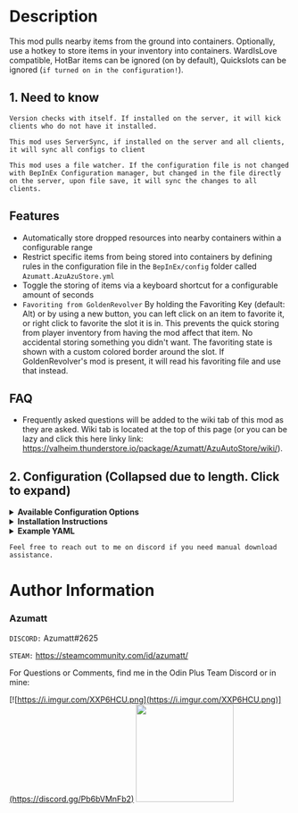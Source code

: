 # Description

This mod pulls nearby items from the ground into containers. Optionally, use a hotkey to store items in your inventory
into containers. WardIsLove compatible, HotBar items can be ignored (on by default), Quickslots can be
ignored (`if turned on in the configuration!`).

## 1. Need to know

`Version checks with itself. If installed on the server, it will kick clients who do not have it installed.`

`This mod uses ServerSync, if installed on the server and all clients, it will sync all configs to client`

`This mod uses a file watcher. If the configuration file is not changed with BepInEx Configuration manager, but changed in the file directly on the server, upon file save, it will sync the changes to all clients.`

## Features

- Automatically store dropped resources into nearby containers within a configurable range
- Restrict specific items from being stored into containers by defining rules in the configuration file in
  the `BepInEx/config` folder called `Azumatt.AzuAzuStore.yml`
- Toggle the storing of items via a keyboard shortcut for a configurable amount of seconds
- `Favoriting from GoldenRevolver` By holding the Favoriting Key (default: Alt) or by using a new button, you can left
  click on an item to favorite it,
  or
  right click to favorite the slot it is in. This prevents the quick storing from player inventory from having the mod
  affect that item. No accidental
  storing something you didn't want. The favoriting state is shown with a custom colored border around the slot. If
  GoldenRevolver's mod is present, it will read his favoriting file and use that instead.

## FAQ

- Frequently asked questions will be added to the wiki tab of this mod as they are asked. Wiki tab is located at the top
  of this page (or you can be lazy and click this here linky
  link: https://valheim.thunderstore.io/package/Azumatt/AzuAutoStore/wiki/).

## 2. Configuration (Collapsed due to length. Click to expand)

<details> <summary><b>Available Configuration Options</b></summary>




`1 - General`

Lock Configuration [Synced with Server]

* If on, the configuration is locked and can be changed by server admins only.
    * Default Value: On

Must Have Existing Item To Pull [Synced with Server]

* If on, the chest must already have the item in its inventory to pull it from the world or player into the chest.
    * Default Value: On

Player Range [Synced with Server]

* The maximum distance from the player to store items in chests when the Store Shortcut is pressed. Follows storage
  rules for allowed items.
    * Default Value: 5

Fallback Range [Synced with Server]

* The range to use if the container has no range set in the yml file. This will be the fallback range for all
  containers.
    * Default Value: 10

Player Ignore Hotbar [Not Synced with Server]

* If on, the player's hotbar will not be stored when the Store Shortcut is pressed.
    * Default Value: On

Player Ignore Quick Slots [Not Synced with Server]

* If on, the player's quick slots will not be stored when the Store Shortcut is pressed. (Requires Quick Slots mod, turn
  on only if you need it!)
    * Default Value: Off

Ping VFX [Synced with Server]

* The VFX to play when a chest is pinged. Leave blank to disable and only highlight the chest. (Full prefab
  list: https://valheim-modding.github.io/Jotunn/data/prefabs/prefab-list.html)
    * Default Value: vfx_Potion_health_medium

Highlight Containers [Not Synced with Server]

* If on, the containers will be highlighted when something is stored in them. If off, the containers will not be
  highlighted if something is stored in them.
    * Default Value: On

Ping Containers [Not Synced with Server]

* If on, the containers will be pinged with the Ping VFX when something is stored in them. If off, the containers will
  not be pinged if something is stored in them.
    * Default Value: On

Seconds To Wait Before Storing [Synced with Server]

* The number of seconds to wait before storing items into chests nearby automatically after you have pressed your hotkey
  to pause.
    * Default Value: 10

IntervalSeconds [Synced with Server]

* The number of seconds that must pass before the chest will do an automatic check for items nearby, WARNING: Reducing
  this will decrease performance!
    * Default Value: 10

`2 - Shortcuts`

Store Single Item Shortcut [Not Synced with Server]

* Keyboard shortcut/Hotkey to store a single item that you click from your inventory into nearby containers.
    * Default Value: Mouse2

Store Shortcut [Not Synced with Server]

* Keyboard shortcut/Hotkey to store your inventory into nearby containers.
    * Default Value: Period

Pause Shortcut [Not Synced with Server]

* Keyboard shortcut/Hotkey to temporarily stop storing items into chests nearby automatically. Does not override the
  player hotkey store.
    * Default Value: Period + LeftShift

SearchModifierKeybind [Not Synced with Server]

* While holding this, you can search nearby chests for the prefab you clicked in your inventory.
    * Default Value: Y

`3 - Favoriting`

BorderColorFavoritedItem [Not Synced with Server]

* Color of the border for slots containing favorited items.
    * Default Value: FFD800FF

BorderColorFavoritedItemOnFavoritedSlot [Not Synced with Server]

* Color of the border of a favorited slot that also contains a favorited item.
    * Default Value: 80AC80FF

BorderColorFavoritedSlot [Not Synced with Server]

* Color of the border for favorited slots.
    * Default Value: 0080FFFF

DisplayTooltipHint [Not Synced with Server]

* Whether to add additional info the item tooltip of a favorited or trash flagged item.
    * Default Value: true

FavoritingModifierKeybind1 [Not Synced with Server]

* While holding this, left clicking on items or right clicking on slots favorites them, disallowing storing Identical to
  FavoritingModifierKeybind2.
    * Default Value: Z

FavoritingModifierKeybind2 [Not Synced with Server]

* While holding this, left clicking on items or right clicking on slots favorites them, disallowing storing Identical to
  FavoritingModifierKeybind1.
    * Default Value: Z

FavoritedItemTooltip [Not Synced with Server]

*
    * Default Value: Item is favorited and won't be stored

FavoritedSlotTooltip [Not Synced with Server]

*
    * Default Value: Slot is favorited and won't be stored

ItemOnFavoritedSlotTooltip [Not Synced with Server]

*
    * Default Value: Item & Slot are favorited and won't be stored

</details>


<details>
<summary><b>Installation Instructions</b></summary>

### Manual Installation

`Note: (Manual installation is likely how you have to do this on a server, make sure BepInEx is installed on the server correctly)`

1. **Download the latest release of BepInEx.**
2. **Extract the contents of the zip file to your game's root folder.**
3. **Download the latest release of AzuAutoStore from Thunderstore.io.**
4. **Extract the contents of the zip file to the `BepInEx/plugins` folder.**
5. **Launch the game.**

### Installation through r2modman or Thunderstore Mod Manager

1. **Install [r2modman](https://valheim.thunderstore.io/package/ebkr/r2modman/)
   or [Thunderstore Mod Manager](https://www.overwolf.com/app/Thunderstore-Thunderstore_Mod_Manager).**

   > For r2modman, you can also install it through the Thunderstore site.
   ![](https://i.imgur.com/s4X4rEs.png "r2modman Download")

   > For Thunderstore Mod Manager, you can also install it through the Overwolf app store
   ![](https://i.imgur.com/HQLZFp4.png "Thunderstore Mod Manager Download")
2. **Open the Mod Manager and search for "AzuAutoStore" under the Online
   tab. `Note: You can also search for "Azumatt" to find all my mods.`**
   The image below shows VikingShip as an example, but it was easier to reuse the image. Type AzuAutoStore.

![](https://i.imgur.com/5CR5XKu.png)

3. **Click the Download button to install the mod.**
4. **Launch the game.**

</details>



<details><summary><b>Example YAML</b></summary>

```yaml
# Below you can find example groups. Groups are used to exclude or includeOverride quickly. They are reusable lists! 
# Please note that some of these groups/container limitations are kinda pointless but are here for example.
# Make sure to follow the format of the example below. If you have any questions, please ask in my discord.

# Full vanilla prefab name list: https://valheim-modding.github.io/Jotunn/data/prefabs/prefab-list.html
# Item prefab name list: https://valheim-modding.github.io/Jotunn/data/objects/item-list.html

# There are several predefined groups set up for you that are not listed. You can use these just like you would any group you create yourself.
# These are the "All", "Food", "Potion", "Fish", "Swords", "Bows", "Crossbows", "Axes", "Clubs", "Knives", "Pickaxes", "Polearms", "Spears", "Equipment", "Boss Trophy", "Trophy", "Crops", "Seeds", "Ores", "Metals", and "Woods" groups.
# The criteria for these groups are as follows:
# groups:
#   Food:
#     - Criteria: Both of the following properties must have a value greater than 0.0 on the sharedData property of the ItemDrop script:
#         - food
#         - foodStamina
#   Potion:
#     - Criteria: The following properties must meet the specified conditions on the sharedData property of the ItemDrop script:
#         - 'food' > 0.0
#         - 'foodStamina' == 0.0
#         - Any status effect names/categories contain "potion"
#   Fish:
#     - itemType: Fish
#   Swords, Bows, Crossbows, Axes, Clubs, Knives, Pickaxes, Polearms, Spears:
#     - itemType: OneHandedWeapon, TwoHandedWeapon, TwoHandedWeaponLeft, Bow
#     - Criteria: Items in these groups have a specific skillType on the sharedData property of the ItemDrop script. Each group corresponds to the skillType as follows:
#         - Swords: skillType == Skills.SkillType.Swords
#         - Bows: skillType == Skills.SkillType.Bows
#         - Crossbows: skillType == Skills.SkillType.Crossbows
#         - Axes: skillType == Skills.SkillType.Axes
#         - Clubs: skillType == Skills.SkillType.Clubs
#         - Knives: skillType == Skills.SkillType.Knives
#         - Pickaxes: skillType == Skills.SkillType.Pickaxes
#         - Polearms: skillType == Skills.SkillType.Polearms
#         - Spears: skillType == Skills.SkillType.Spears
#            Example:   An item with itemType set to OneHandedWeapon and skillType set to Skills.SkillType.Swords would belong to the Swords group.
#   Armor:
#     - itemType: Chest, Legs, Shoulder, Helmet
#   Equipment:
#     - itemType: Torch, Bow, OneHandedWeapon, TwoHandedWeapon, TwoHandedWeaponLeft, Helmet, Chest, Legs, Shoulder, Utility, Shield
#   Weapons:
#     - itemType: OneHandedWeapon, TwoHandedWeapon, TwoHandedWeaponLeft, Bows, Swords, Crossbows, Axes, Clubs, Knives, Pickaxes, Polearms, Spears
#   Shield:
#     - itemType: Shield
#   Round Shield:
#     - itemType: Shield
#     - Criteria: sharedData.m_timedBlockBonus > 0.0 "round"
#   Tower Shield:
#     - itemType: Shield
#     - Criteria: sharedData.m_timedBlockBonus <= 0.0 "tower"
#   Chest:
#     - itemType: Chest
#   Legs:
#     - itemType: Legs
#   Shoulder:
#     - itemType: Shoulder
#   Helmet:
#     - itemType: Helmet
#   Utility:
#     - itemType: Utility
#   Ammo:
#     - itemType: Ammo
#   Arrows:
#     - itemType: Ammo
#     - Criteria: sharedData.m_ammoType == "$ammo_arrows"
#   Bolts:
#     - itemType: Ammo
#     - Criteria: sharedData.m_ammoType == "$ammo_bolts"
#   ElementalMagic:
#     - itemType: ElementalMagic
#   BloodMagic:
#     - itemType: BloodMagic
#   Boss Trophy:
#     - itemType: Trophy
#     - Criteria: sharedData.m_name ends with any of the following boss names:
#         - eikthyr, elder, bonemass, dragonqueen, goblinking, SeekerQueen
#   Trophy:
#     - itemType: Trophy
#     - Criteria: sharedData.m_name does not end with any boss names
#   Crops:
#     - itemType: Material
#     - Criteria: Can be cultivated and grown into a pickable object with an amount greater than 1
#   Seeds:
#     - itemType: Material
#     - Criteria: Can be cultivated and grown into a pickable object with an amount equal to 1
#   Ores:
#     - itemType: Material
#     - Criteria: Can be processed by any of the following smelters:
#         - smelter
#         - blastfurnace
#   Metals:
#     - itemType: Material
#     - Criteria: Is the result of processing an ore in any of the following smelters:
#         - smelter
#         - blastfurnace
#   Woods:
#     - itemType: Material
#     - Criteria: Can be processed by the charcoal_kiln smelter
#   All:
#     - Criteria: Item has an ItemDrop script and all needed fields are populated. (all items)




groups:
  BronzeGear: # Group name
    - ArmorBronzeChest # Item prefab name, note that this is case sensitive and must be the prefab name
    - ArmorBronzeLegs
    - ArmorBronzeHelmet
  Tier 2 Items:
    - Bronze
    - PickaxeBronze
    - ArmorBronzeChest
    - ArmorBronzeLegs


# By default, if you don't specify a container below, it will be considered as you want to allow storing all objects into it.
# If you are having issues with a container, please make sure you have the full prefab name of the container. Additionally, make sure you have range and exclude or includeOverride set up correctly.
# Worst case you can define a container like this. This will allow everything to be pulled from the container within a range of 30.
# rk_barrel:  
#   range: 30
#  includeOverride: []

## Please note that the below containers are just examples. You can add as many containers as you want.
## If you want to add a new container, just copy and paste the below example and change the name of the container to the prefab name of the container you want to add.
## The values are set up to include everything by using the includeOverride (aside from things that aren't really a part of vanilla recipes, like Swords or Bows). 
## This is to give you examples on how it's done, but still allow everything to be stored into the container.

Player_tombstone: # This is to exclude the tombstone from randomly picking up items that fall near it.
  range: 10
  exclude:
    - All

Player: # This is to exclude backpacks from randomly storing items into them.
  range: 10
  exclude:
    - All

piece_chest:
  range: 10 # This is the range that the container will store items. This overrides the global range set in the config.
  exclude: # Exclude these items from being able to be stored into the container
    #- Food # Exclude all in group
    - PickaxeBronze # Allow prefab names as well, in this case we will use something that isn't a food
  includeOverride:
    # - Food # This would not work, you cannot includeOverride a group that is excluded. You can only override prefabs from that group.
    - PickaxeBronze # You can however, be weird, and override a prefab name you have excluded.

# It's highly unlikely that you will need the armor, swords, bows, etc. groups below. These are just in case you want to use them. 
# They were also easy ways for me to show you how to use the groups without actually excluding something you might want to always pull by default.

piece_chest_wood:
  range: 10
  exclude:
    - Swords # Exclude all in group
    - Tier 2 Items # Exclude all in group
    - Bows # Exclude all in group
  includeOverride: # If the item is in the groups above, say, you were using a predefined group but want to override just one item to be ignored and allow pulling it
    - BowFineWood
    - Wood
    - Bronze
    - PickaxeBronze
    - ArmorBronzeChest
    - ArmorBronzeLegs

piece_chest_private:
  range: 10
  exclude:
    - All # Exclude everything

piece_chest_blackmetal:
  range: 10
  exclude:
    - Swords # Exclude all in group
    - Tier 2 Items # Exclude all in group
    - Bows # Exclude all in group
  includeOverride: # If the item is in the groups above, say, you were using a predefined group but want to override just one item to be ignored and allow storing it
    - BowFineWood
    - Wood
    - Bronze

rk_cabinet: # rk_ is typically the prefix for containers coming from RockerKitten's mods
  range: 10
  exclude:
    - Food
  includeOverride:
    - Food

rk_cabinet2:
  range: 10
  exclude:
    - Food
  includeOverride:
    - Food

rk_barrel:
  range: 10
  exclude:
    - Armor
    - Swords

rk_barrel2:
  range: 10
  exclude:
    - Armor
    - Swords

rk_crate:
  range: 10
  exclude:
    - Armor
    - Swords

rk_crate2:
  range: 10
  exclude:
    - Armor
    - Swords
```

</details>


`Feel free to reach out to me on discord if you need manual download assistance.`

# Author Information

### Azumatt

`DISCORD:` Azumatt#2625

`STEAM:` https://steamcommunity.com/id/azumatt/

For Questions or Comments, find me in the Odin Plus Team Discord or in mine:

[![https://i.imgur.com/XXP6HCU.png](https://i.imgur.com/XXP6HCU.png)](https://discord.gg/Pb6bVMnFb2)
<a href="https://discord.gg/pdHgy6Bsng"><img src="https://i.imgur.com/Xlcbmm9.png" href="https://discord.gg/pdHgy6Bsng" width="175" height="175"></a>